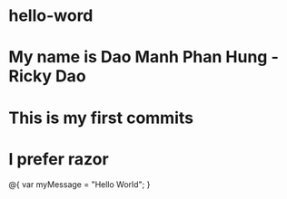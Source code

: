 # hello-word
# My name is Dao Manh Phan Hung - Ricky Dao
# This is my first commits
<?php echo 'Hello World' ?>
# I prefer razor
@{ var myMessage = "Hello World"; }
